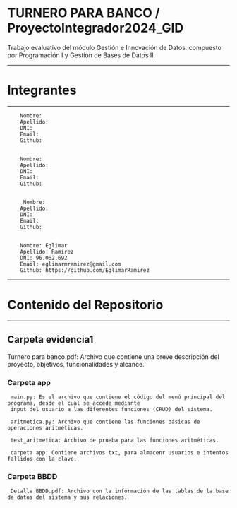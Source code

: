 # TURNERO PARA BANCO / ProyectoIntegrador2024_GID 
Trabajo evaluativo del módulo Gestión e Innovación de Datos. compuesto por Programación I y Gestión de Bases de Datos II.
_____________________________________________________________________________________________________________________
 # Integrantes
 ____________________________________________________________________________________________________________________

        Nombre: 
        Apellido: 
        DNI: 
        Email: 
        Github: 


        Nombre: 
        Apellido: 
        DNI: 
        Email: 
        Github: 


         Nombre: 
        Apellido: 
        DNI: 
        Email: 
        Github: 


        Nombre: Eglimar
        Apellido: Ramirez
        DNI: 96.062.692
        Email: eglimarmramirez@gmail.com
        Github: https://github.com/EglimarRamirez
___________________________________________________________________________________________________________________

# Contenido del Repositorio
____________________________________________________________________________________________________________________
## Carpeta evidencia1

Turnero para banco.pdf: Archivo que contiene una breve descripción del proyecto, objetivos, funcionalidades y alcance.
  
  ### Carpeta app

     main.py: Es el archivo que contiene el código del menú principal del programa, desde el cual se accede mediante 
     input del usuario a las diferentes funciones (CRUD) del sistema.
     
     aritmetica.py: Archivo que contiene las funciones básicas de operaciones aritméticas.
     
     test_aritmetica: Archivo de prueba para las funciones aritméticas.

     carpeta app: Contiene archivos txt, para almacenr usuarios e intentos fallidos con la clave.

 ### Carpeta BBDD

     Detalle BBDD.pdf: Archivo con la información de las tablas de la base de datos del sistema y sus relaciones.





